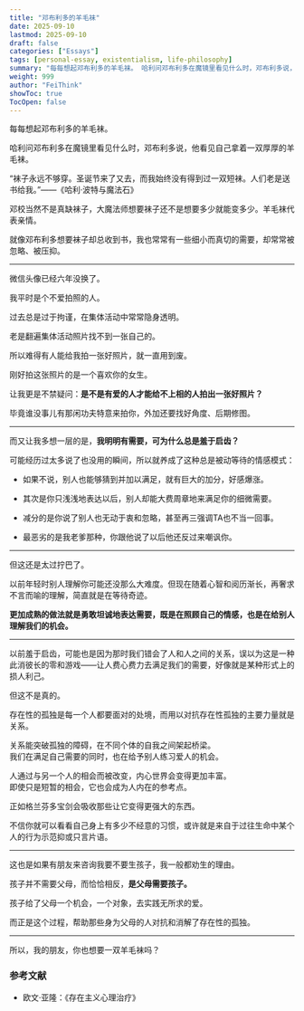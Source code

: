 ```yaml
---
title: "邓布利多的羊毛袜"
date: 2025-09-10
lastmod: 2025-09-10
draft: false
categories: ["Essays"]
tags: [personal-essay, existentialism, life-philosophy]
summary: "每每想起邓布利多的羊毛袜。 哈利问邓布利多在魔镜里看见什么时，邓布利多说，他看见自己拿着一双厚厚的羊毛袜。..."
weight: 999
author: "FeiThink"
showToc: true
TocOpen: false
---
```




每每想起邓布利多的羊毛袜。

哈利问邓布利多在魔镜里看见什么时，邓布利多说，他看见自己拿着一双厚厚的羊毛袜。

“袜子永远不够穿。圣诞节来了又去，而我始终没有得到过一双短袜。人们老是送书给我。”——《哈利·波特与魔法石》

邓校当然不是真缺袜子，大魔法师想要袜子还不是想要多少就能变多少。羊毛袜代表亲情。

就像邓布利多想要袜子却总收到书，我也常常有一些细小而真切的需要，却常常被忽略、被压抑。

---

微信头像已经六年没换了。

我平时是个不爱拍照的人。

过去总是过于拘谨，在集体活动中常常隐身透明。

老是翻遍集体活动照片找不到一张自己的。

所以难得有人能给我拍一张好照片，就一直用到废。

刚好拍这张照片的是一个喜欢你的女生。

让我更是不禁疑问：**是不是有爱的人才能给不上相的人拍出一张好照片？**

毕竟谁没事儿有那闲功夫特意来拍你，外加还要找好角度、后期修图。

---

而又让我多想一层的是，**我明明有需要，可为什么总是羞于启齿？**

可能经历过太多说了也没用的瞬间，所以就养成了这种总是被动等待的情感模式：

- 如果不说，别人也能够猜到并加以满足，就有巨大的加分，好感爆涨。

- 其次是你只浅浅地表达以后，别人却能大费周章地来满足你的细微需要。

- 减分的是你说了别人也无动于衷和忽略，甚至再三强调TA也不当一回事。

- 最恶劣的是我老爹那种，你跟他说了以后他还反过来嘲讽你。

---

但这还是太过拧巴了。

以前年轻时别人理解你可能还没那么大难度。但现在随着心智和阅历渐长，再奢求不言而喻的理解，简直就是在等待奇迹。

**更加成熟的做法就是勇敢坦诚地表达需要，既是在照顾自己的情感，也是在给别人理解我们的机会。**

---

以前羞于启齿，可能也是因为那时我们错会了人和人之间的关系，误以为这是一种此消彼长的零和游戏——让人费心费力去满足我们的需要，好像就是某种形式上的损人利己。

但这不是真的。

存在性的孤独是每一个人都要面对的处境，而用以对抗存在性孤独的主要力量就是关系。

关系能突破孤独的障碍，在不同个体的自我之间架起桥梁。  
我们在满足自己需要的同时，也在给予别人练习爱人的机会。

人通过与另一个人的相会而被改变，内心世界会变得更加丰富。  
即使只是短暂的相会，它也会成为人内在的参考点。

正如格兰芬多宝剑会吸收那些让它变得更强大的东西。

不信你就可以看看自己身上有多少不经意的习惯，或许就是来自于过往生命中某个人的行为示范抑或只言片语。

---

这也是如果有朋友来咨询我要不要生孩子，我一般都劝生的理由。

孩子并不需要父母，而恰恰相反，**是父母需要孩子。**

孩子给了父母一个机会，一个对象，去实践无所求的爱。

而正是这个过程，帮助那些身为父母的人对抗和消解了存在性的孤独。

---

所以，我的朋友，你也想要一双羊毛袜吗？

### **参考文献**

- 欧文·亚隆：《存在主义心理治疗》
